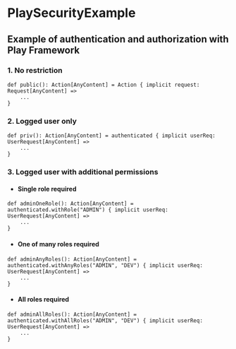# PlaySecurityExample
## Example of authentication and authorization with Play Framework


### 1. No restriction
  
```
def public(): Action[AnyContent] = Action { implicit request: Request[AnyContent] =>
    ...
}
```

### 2. Logged user only

```
def priv(): Action[AnyContent] = authenticated { implicit userReq: UserRequest[AnyContent] =>
    ...
}
```

### 3. Logged user with additional permissions

* #### Single role required

```
def adminOneRole(): Action[AnyContent] = authenticated.withRole("ADMIN") { implicit userReq: UserRequest[AnyContent] =>
    ...
}
```

* #### One of many roles required

```
def adminAnyRoles(): Action[AnyContent] = authenticated.withAnyRoles("ADMIN", "DEV") { implicit userReq: UserRequest[AnyContent] =>
    ...
}
```

* #### All roles required

```
def adminAllRoles(): Action[AnyContent] = authenticated.withAllRoles("ADMIN", "DEV") { implicit userReq: UserRequest[AnyContent] =>
    ...
}
```
